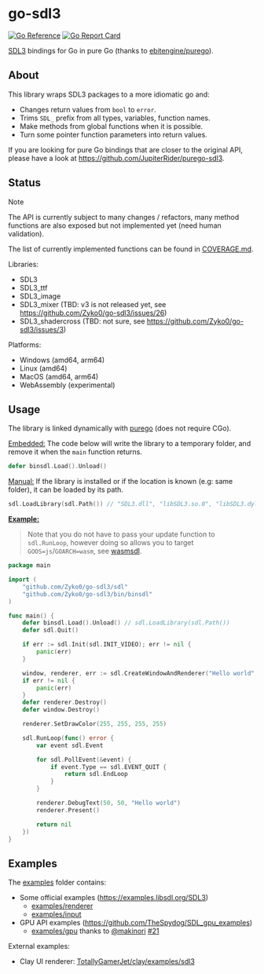 # go-sdl3

[![Go Reference](https://pkg.go.dev/badge/github.com/zyko0/go-sdl3.svg)](https://pkg.go.dev/github.com/zyko0/go-sdl3)
[![Go Report Card](https://goreportcard.com/badge/github.com/Zyko0/go-sdl3)](https://goreportcard.com/report/github.com/Zyko0/go-sdl3)

[SDL3](https://wiki.libsdl.org/SDL3/FrontPage) bindings for Go in pure Go (thanks to [ebitengine/purego](https://github.com/ebitengine/purego)).

## About

This library wraps SDL3 packages to a more idiomatic go and:
- Changes return values from `bool` to `error`.
- Trims `SDL_` prefix from all types, variables, function names.
- Make methods from global functions when it is possible.
- Turn some pointer function parameters into return values.

If you are looking for pure Go bindings that are closer to the original API, please have a look at https://github.com/JupiterRider/purego-sdl3. 

## Status

> [!NOTE]
> The API is currently subject to many changes / refactors, many method functions are also exposed but not implemented yet (need human validation).

The list of currently implemented functions can be found in [COVERAGE.md](COVERAGE.md).

Libraries:
- SDL3
- SDL3_ttf
- SDL3_image
- SDL3_mixer (TBD: v3 is not released yet, see https://github.com/Zyko0/go-sdl3/issues/26)
- SDL3_shadercross (TBD: not sure, see https://github.com/Zyko0/go-sdl3/issues/3)

Platforms:
- Windows (amd64, arm64)
- Linux (amd64)
- MacOS (amd64, arm64)
- WebAssembly (experimental)

## Usage

The library is linked dynamically with [purego](https://github.com/ebitengine/purego) (does not require CGo).

<ins>Embedded:</ins> The code below will write the library to a temporary folder, and remove it when the `main` function returns.
```go
defer binsdl.Load().Unload()
```
<ins>Manual:</ins> If the library is installed or if the location is known (e.g: same folder), it can be loaded by its path.
```go
sdl.LoadLibrary(sdl.Path()) // "SDL3.dll", "libSDL3.so.0", "libSDL3.dylib"
```

<ins>**Example:**</ins>
> Note that you do not have to pass your update function to `sdl.RunLoop`, however doing so allows you to target `GOOS=js`/`GOARCH=wasm`, see [wasmsdl](cmd/wasmsdl/).
```go
package main

import (
	"github.com/Zyko0/go-sdl3/sdl"
	"github.com/Zyko0/go-sdl3/bin/binsdl"
)

func main() {
	defer binsdl.Load().Unload() // sdl.LoadLibrary(sdl.Path())
	defer sdl.Quit()

	if err := sdl.Init(sdl.INIT_VIDEO); err != nil {
		panic(err)
	}

	window, renderer, err := sdl.CreateWindowAndRenderer("Hello world", 500, 500, 0)
	if err != nil {
		panic(err)
	}
	defer renderer.Destroy()
	defer window.Destroy()

	renderer.SetDrawColor(255, 255, 255, 255)

	sdl.RunLoop(func() error {
		var event sdl.Event

		for sdl.PollEvent(&event) {
			if event.Type == sdl.EVENT_QUIT {
				return sdl.EndLoop
			}
		}

		renderer.DebugText(50, 50, "Hello world")
		renderer.Present()

		return nil
	})
}
```

## Examples

The [examples](./examples/) folder contains:
- Some official examples (https://examples.libsdl.org/SDL3)
  - [examples/renderer](./examples/renderer/)
  - [examples/input](./examples/input/)
- GPU API examples (https://github.com/TheSpydog/SDL_gpu_examples)
  - [examples/gpu](./examples/gpu/) thanks to [@makinori](https://github.com/makinori) [#21](https://github.com/Zyko0/go-sdl3/pull/21)

External examples:
- Clay UI renderer: [TotallyGamerJet/clay/examples/sdl3](https://github.com/TotallyGamerJet/clay/blob/main/examples/sdl3/main.go)